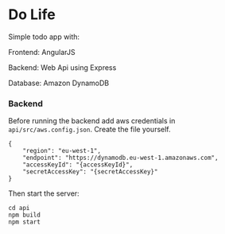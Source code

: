 # Do Life

Simple todo app with:

Frontend: AngularJS

Backend: Web Api using Express

Database: Amazon DynamoDB

### Backend

Before running the backend add aws credentials in `api/src/aws.config.json`. Create the file yourself.

```
{
    "region": "eu-west-1",
    "endpoint": "https://dynamodb.eu-west-1.amazonaws.com",
    "accessKeyId": "{accessKeyId}",
    "secretAccessKey": "{secretAccessKey}"
}
```

Then start the server:

```
cd api
npm build
npm start
```
